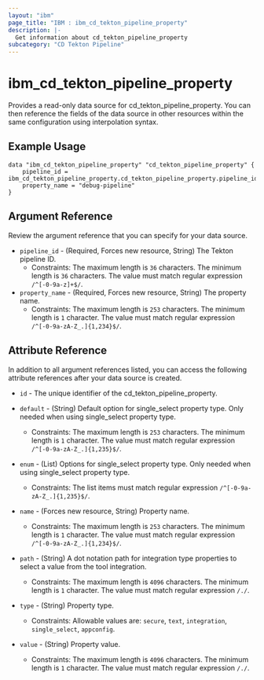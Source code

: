 ```yaml
---
layout: "ibm"
page_title: "IBM : ibm_cd_tekton_pipeline_property"
description: |-
  Get information about cd_tekton_pipeline_property
subcategory: "CD Tekton Pipeline"
---
```


# ibm_cd_tekton_pipeline_property

Provides a read-only data source for cd_tekton_pipeline_property. You can then reference the fields of the data source in other resources within the same configuration using interpolation syntax.

## Example Usage

```hcl
data "ibm_cd_tekton_pipeline_property" "cd_tekton_pipeline_property" {
	pipeline_id = ibm_cd_tekton_pipeline_property.cd_tekton_pipeline_property.pipeline_id
	property_name = "debug-pipeline"
}
```

## Argument Reference

Review the argument reference that you can specify for your data source.

* `pipeline_id` - (Required, Forces new resource, String) The Tekton pipeline ID.
  * Constraints: The maximum length is `36` characters. The minimum length is `36` characters. The value must match regular expression `/^[-0-9a-z]+$/`.
* `property_name` - (Required, Forces new resource, String) The property name.
  * Constraints: The maximum length is `253` characters. The minimum length is `1` character. The value must match regular expression `/^[-0-9a-zA-Z_.]{1,234}$/`.

## Attribute Reference

In addition to all argument references listed, you can access the following attribute references after your data source is created.

* `id` - The unique identifier of the cd_tekton_pipeline_property.
* `default` - (String) Default option for single_select property type. Only needed when using single_select property type.
  * Constraints: The maximum length is `253` characters. The minimum length is `1` character. The value must match regular expression `/^[-0-9a-zA-Z_.]{1,235}$/`.

* `enum` - (List) Options for single_select property type. Only needed when using single_select property type.
  * Constraints: The list items must match regular expression `/^[-0-9a-zA-Z_.]{1,235}$/`.

* `name` - (Forces new resource, String) Property name.
  * Constraints: The maximum length is `253` characters. The minimum length is `1` character. The value must match regular expression `/^[-0-9a-zA-Z_.]{1,234}$/`.

* `path` - (String) A dot notation path for integration type properties to select a value from the tool integration.
  * Constraints: The maximum length is `4096` characters. The minimum length is `1` character. The value must match regular expression `/./`.

* `type` - (String) Property type.
  * Constraints: Allowable values are: `secure`, `text`, `integration`, `single_select`, `appconfig`.

* `value` - (String) Property value.
  * Constraints: The maximum length is `4096` characters. The minimum length is `1` character. The value must match regular expression `/./`.

